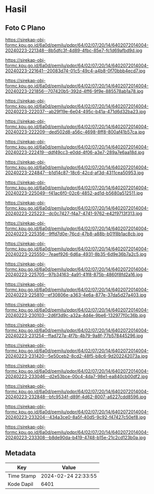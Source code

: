 # Hasil

## Foto C Plano

https://sirekap-obj-formc.kpu.go.id/6a0d/pemilu/pdpr/64/02/07/20/14/6402072014004-20240223-221348--8b5dfc3f-4d89-4fbc-85e7-fc1d69afbd9d.jpg

https://sirekap-obj-formc.kpu.go.id/6a0d/pemilu/pdpr/64/02/07/20/14/6402072014004-20240223-221641--20083d74-01c5-49c4-a4b8-0f70bbb4ecd7.jpg

https://sirekap-obj-formc.kpu.go.id/6a0d/pemilu/pdpr/64/02/07/20/14/6402072014004-20240223-221856--707420b5-392d-4ff6-9f9e-885578ab1a78.jpg

https://sirekap-obj-formc.kpu.go.id/6a0d/pemilu/pdpr/64/02/07/20/14/6402072014004-20240223-222037--ab29f19e-6e04-495c-b41a-471d6d32ba23.jpg

https://sirekap-obj-formc.kpu.go.id/6a0d/pemilu/pdpr/64/02/07/20/14/6402072014004-20240223-222209--ded502d8-a56c-4698-8ff8-800af41b57ca.jpg

https://sirekap-obj-formc.kpu.go.id/6a0d/pemilu/pdpr/64/02/07/20/14/6402072014004-20240223-222419--ddf49cc3-e0dd-4f06-a3e7-289a7e6aa18d.jpg

https://sirekap-obj-formc.kpu.go.id/6a0d/pemilu/pdpr/64/02/07/20/14/6402072014004-20240223-224847--b1d14c87-18c6-42cd-af3d-4311cea50953.jpg

https://sirekap-obj-formc.kpu.go.id/6a0d/pemilu/pdpr/64/02/07/20/14/6402072014004-20240223-225049--f41ac6f0-02c6-4852-ad1d-b5680a512511.jpg

https://sirekap-obj-formc.kpu.go.id/6a0d/pemilu/pdpr/64/02/07/20/14/6402072014004-20240223-225223--dc0c7427-f4a7-4741-9762-e42f9713f313.jpg

https://sirekap-obj-formc.kpu.go.id/6a0d/pemilu/pdpr/64/02/07/20/14/6402072014004-20240223-225356--9ffd7d0e-76cd-47b8-a88b-b01f8b1ac8cb.jpg

https://sirekap-obj-formc.kpu.go.id/6a0d/pemilu/pdpr/64/02/07/20/14/6402072014004-20240223-225550--7eaef926-6d6a-4931-8b35-6d9e36b7a2c5.jpg

https://sirekap-obj-formc.kpu.go.id/6a0d/pemilu/pdpr/64/02/07/20/14/6402072014004-20240223-225705--97b34163-4a91-41f8-875b-4860f8fd2a16.jpg

https://sirekap-obj-formc.kpu.go.id/6a0d/pemilu/pdpr/64/02/07/20/14/6402072014004-20240223-225810--ef30806e-a363-4e6a-877e-37da5d27a403.jpg

https://sirekap-obj-formc.kpu.go.id/6a0d/pemilu/pdpr/64/02/07/20/14/6402072014004-20240223-230103--2d6f3d9c-a32a-4d4e-9be6-132977f0c36b.jpg

https://sirekap-obj-formc.kpu.go.id/6a0d/pemilu/pdpr/64/02/07/20/14/6402072014004-20240223-231254--ffad727a-4f7b-4b79-9a8f-77b578445296.jpg

https://sirekap-obj-formc.kpu.go.id/6a0d/pemilu/pdpr/64/02/07/20/14/6402072014004-20240223-231420--5e50ceb2-8cd2-48f5-b8c6-9d202242073a.jpg

https://sirekap-obj-formc.kpu.go.id/6a0d/pemilu/pdpr/64/02/07/20/14/6402072014004-20240223-233046--d2e53bce-00c4-4da7-98e1-ea840cb00df2.jpg

https://sirekap-obj-formc.kpu.go.id/6a0d/pemilu/pdpr/64/02/07/20/14/6402072014004-20240223-232848--bfc9534f-d89f-4d62-8007-a6227cdd8596.jpg

https://sirekap-obj-formc.kpu.go.id/6a0d/pemilu/pdpr/64/02/07/20/14/6402072014004-20240223-233204--434a3ce0-8a5f-40d5-9c92-f47427c50ef8.jpg

https://sirekap-obj-formc.kpu.go.id/6a0d/pemilu/pdpr/64/02/07/20/14/6402072014004-20240223-233308--b8de90da-b419-4748-b15e-21c2cd123b0a.jpg


## Metadata

| Key        | Value               |
| ---------- | ------------------- |
| Time Stamp | 2024-02-24 22:33:55 |
| Kode Dapil | 6401                |



